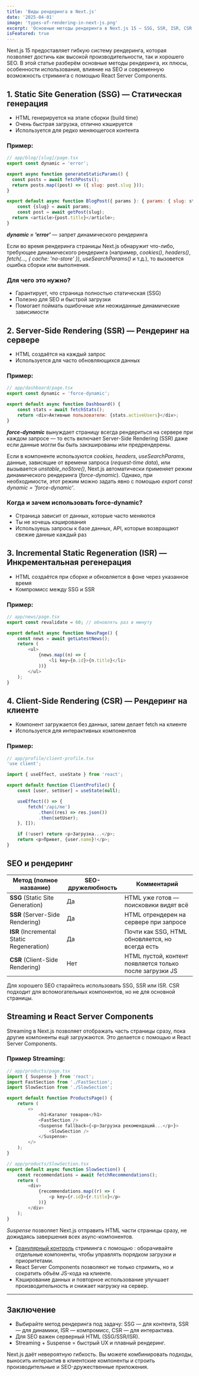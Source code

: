```yaml
---
title: 'Виды рендеринга в Next.js'
date: '2025-04-01'
image: 'types-of-rendering-in-next-js.png'
excerpt: 'Основные методы рендеринга в Next.js 15 — SSG, SSR, ISR, CSR — с примерами, их влиянием на SEO и возможностями стриминга через React Server Components.'
isFeatured: true
---
```


Next.js 15 предоставляет гибкую систему рендеринга, которая позволяет достичь как высокой производительности, так и хорошего SEO. В этой статье разберём основные методы рендеринга, их плюсы, особенности использования, влияние на SEO и современную возможность стриминга с помощью React Server Components.

## 1. Static Site Generation (SSG) — Статическая генерация

- HTML генерируется на этапе сборки (build time)
- Очень быстрая загрузка, отлично кэшируется
- Используется для редко меняющегося контента

### Пример:

```js
// app/blog/[slug]/page.tsx
export const dynamic = 'error';

export async function generateStaticParams() {
  const posts = await fetchPosts();
  return posts.map((post) => ({ slug: post.slug }));
}

export default async function BlogPost({ params }: { params: { slug: string } }) {
    const {slug} = await params;
    const post = await getPost(slug);
  return <article>{post.title}</article>;
}
```

**_dynamic = 'error'_** — запрет динамического рендеринга

Если во время рендеринга страницы Next.js обнаружит что-либо, требующее динамического рендеринга (например, _cookies()_, _headers()_, _fetch(..., { cache: 'no-store' })_, _useSearchParams()_ и т.д.), то вызовется ошибка сборки или выполнения.

### Для чего это нужно?

- Гарантирует, что страница полностью статическая (SSG)
- Полезно для SEO и быстрой загрузки
- Помогает поймать ошибочные или неожиданные динамические зависимости

## 2. Server-Side Rendering (SSR) — Рендеринг на сервере

- HTML создаётся на каждый запрос
- Используется для часто обновляющихся данных

### Пример:

```js
// app/dashboard/page.tsx
export const dynamic = 'force-dynamic';

export default async function Dashboard() {
    const stats = await fetchStats();
    return <div>Активные пользователи: {stats.activeUsers}</div>;
}
```

**_force-dynamic_** вынуждает страницу всегда рендериться на сервере при каждом запросе — то есть включает Server-Side Rendering (SSR) даже если данные могли бы быть закэшированы или предрендерены.

Если в компоненте используются _cookies_, _headers_, _useSearchParams_, данные, зависящие от времени запроса (_request-time data_), или вызывается _unstable_noStore()_, Next.js автоматически применяет режим динамического рендеринга (_force-dynamic_). Однако, при необходимости, этот режим можно задать явно с помощью _export const dynamic = 'force-dynamic'_.

### Когда и зачем использовать force-dynamic?

- Страница зависит от данных, которые часто меняются
- Ты не хочешь кэширования
- Используешь запросы к базе данных, API, которые возвращают свежие данные каждый раз

## 3. Incremental Static Regeneration (ISR) — Инкрементальная регенерация

- HTML создаётся при сборке и обновляется в фоне через указанное время
- Компромисс между SSG и SSR

### Пример:

```js
// app/news/page.tsx
export const revalidate = 60; // обновлять раз в минуту

export default async function NewsPage() {
    const news = await getLatestNews();
    return (
        <ul>
            {news.map((n) => (
                <li key={n.id}>{n.title}</li>
            ))}
        </ul>
    );
}
```

## 4. Client-Side Rendering (CSR) — Рендеринг на клиенте

- Компонент загружается без данных, затем делает fetch на клиенте
- Используется для интерактивных компонентов

### Пример:

```js
// app/profile/client-profile.tsx
'use client';

import { useEffect, useState } from 'react';

export default function ClientProfile() {
    const [user, setUser] = useState(null);

    useEffect(() => {
        fetch('/api/me')
            .then((res) => res.json())
            .then(setUser);
    }, []);

    if (!user) return <p>Загрузка...</p>;
    return <p>Привет, {user.name}!</p>;
}
```

## SEO и рендеринг

| Метод (полное название)                   | SEO-дружелюбность | Комментарий                                              |
| ----------------------------------------- | ----------------- | -------------------------------------------------------- |
| **SSG** (Static Site Generation)          | Да                | HTML уже готов — поисковики видят всё                    |
| **SSR** (Server-Side Rendering)           | Да                | HTML отрендерен на сервере при запросе                   |
| **ISR** (Incremental Static Regeneration) | Да                | Почти как SSG, HTML обновляется, но всегда есть          |
| **CSR** (Client-Side Rendering)           | Нет               | HTML пустой, контент появляется только после загрузки JS |

Для хорошего SEO старайтесь использовать SSG, SSR или ISR. CSR подходит для вспомогательных компонентов, но не для основной страницы.

## Streaming и React Server Components

Streaming в Next.js позволяет отображать часть страницы сразу, пока другие компоненты ещё загружаются. Это делается с помощью _<Suspense>_ и React Server Components.

### Пример Streaming:

```js
// app/products/page.tsx
import { Suspense } from 'react';
import FastSection from './FastSection';
import SlowSection from './SlowSection';

export default function ProductsPage() {
    return (
        <>
            <h1>Каталог товаров</h1>
            <FastSection />
            <Suspense fallback={<p>Загрузка рекомендаций...</p>}>
                <SlowSection />
            </Suspense>
        </>
    );
}
```

```js
// app/products/SlowSection.tsx
export default async function SlowSection() {
    const recommendations = await fetchRecommendations();
    return (
        <div>
            {recommendations.map((r) => (
                <p key={r.id}>{r.title}</p>
            ))}
        </div>
    );
}
```

_Suspense_ позволяет Next.js отправить HTML части страницы сразу, не дожидаясь завершения всех async-компонентов.

- [Гранулярный контроль](https://nextjs.org/learn/dashboard-app/streaming) стриминга с помощью <Suspense>: оборачивайте отдельные компоненты, чтобы управлять порядком загрузки и приоритетами.
- React Server Components позволяют не только стримить, но и сократить объём JS-кода на клиенте.
- Кэширование данных и повторное использование улучшает производительность и снижает нагрузку на сервер.

---

## Заключение

- Выбирайте метод рендеринга под задачу: SSG — для контента, SSR — для динамики, ISR — компромисс, CSR — для интерактива.
- Для SEO важен серверный HTML (SSG/SSR/ISR).
- Streaming + Suspense = быстрый UX и плавный рендеринг.

Next.js даёт невероятную гибкость. Вы можете комбинировать подходы, выносить интерактив в клиентские компоненты и строить производительные и SEO-дружественные приложения.
